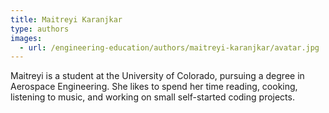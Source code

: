 ```yaml
---
title: Maitreyi Karanjkar
type: authors
images:
  - url: /engineering-education/authors/maitreyi-karanjkar/avatar.jpg 
---
```

Maitreyi is a student at the University of Colorado, pursuing a degree in Aerospace Engineering. She likes to spend her time reading, cooking, listening to music, and working on small self-started coding projects.
